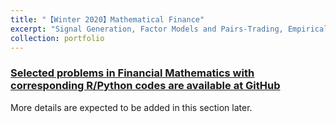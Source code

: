 ```yaml
---
title: "【Winter 2020】Mathematical Finance"
excerpt: "Signal Generation, Factor Models and Pairs-Trading, Empirical Correlation Matrices, the Marcenko-Pastur Distribution and more. <br/><img src='/images/6_math238.png'>"
collection: portfolio
---
```


### [Selected problems in Financial Mathematics with corresponding R/Python codes are available at GitHub](https://github.com/chkao831/WI20_Mathematical-Finance_StanfordMATH238)

More details are expected to be added in this section later.

